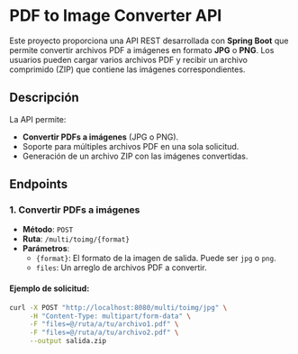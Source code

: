 # PDF to Image Converter API

Este proyecto proporciona una API REST desarrollada con **Spring Boot** que permite convertir archivos PDF a imágenes en formato **JPG** o **PNG**. Los usuarios pueden cargar varios archivos PDF y recibir un archivo comprimido (ZIP) que contiene las imágenes correspondientes.

## Descripción

La API permite:
- **Convertir PDFs a imágenes** (JPG o PNG).
- Soporte para múltiples archivos PDF en una sola solicitud.
- Generación de un archivo ZIP con las imágenes convertidas.

## Endpoints

### 1. **Convertir PDFs a imágenes**

- **Método**: `POST`
- **Ruta**: `/multi/toimg/{format}`
- **Parámetros**:
    - `{format}`: El formato de la imagen de salida. Puede ser `jpg` o `png`.
    - `files`: Un arreglo de archivos PDF a convertir.

#### Ejemplo de solicitud:

```bash
curl -X POST "http://localhost:8080/multi/toimg/jpg" \
     -H "Content-Type: multipart/form-data" \
     -F "files=@/ruta/a/tu/archivo1.pdf" \
     -F "files=@/ruta/a/tu/archivo2.pdf" \
     --output salida.zip
